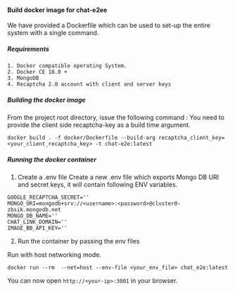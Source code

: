 #### Build docker image for chat-e2ee
We have provided a Dockerfile which can be used to set-up the entire system with a single command.

##### Requirements 
    1. Docker compatible operating System.
    2. Docker CE 18.0 +
    3. MongoDB 
    4. Recaptcha 2.0 account with client and server keys


##### Building the docker image 
From the project root directory, issue the following command :
You need to provide the client side recaptcha-key as a build time argument.
```
docker build . -f docker/Dockerfile --build-arg recaptcha_client_key=<your_client_recaptcha_key> -t chat-e2e:latest
```

##### Running the docker container 

1. Create a .env file
Create a new .env file which exports Mongo DB URI and secret keys, it will contain following ENV variables.

```
GOOGLE_RECAPTCHA_SECRET=''
MONGO_URI=mongodb+srv://<username>:<password>@cluster0-zbsik.mongodb.net
MONGO_DB_NAME=''
CHAT_LINK_DOMAIN=''
IMAGE_BB_API_KEY=''
```

2. Run the container by passing the env files

Run with host networking mode.

```
docker run --rm  --net=host --env-file <your_env_file> chat_e2e:latest
```

You can now open `http://<your-ip>:3001` in your browser.